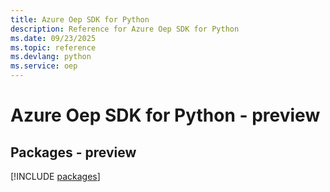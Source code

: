 ```yaml
---
title: Azure Oep SDK for Python
description: Reference for Azure Oep SDK for Python
ms.date: 09/23/2025
ms.topic: reference
ms.devlang: python
ms.service: oep
---
```

# Azure Oep SDK for Python - preview
## Packages - preview
[!INCLUDE [packages](oep-index.md)]